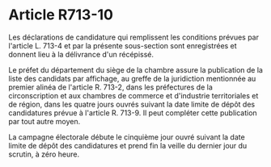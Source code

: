# Article R713-10

Les déclarations de candidature qui remplissent les conditions prévues par l'article L. 713-4 et par la présente sous-section sont enregistrées et donnent lieu à la délivrance d'un récépissé.

Le préfet du département du siège de la chambre assure la publication de la liste des candidats par affichage, au greffe de la juridiction mentionnée au premier alinéa de l'article R. 713-2, dans les préfectures de la circonscription et aux chambres de commerce et d'industrie territoriales et de région, dans les quatre jours ouvrés suivant la date limite de dépôt des candidatures prévue à l'article R. 713-9. Il peut compléter cette publication par tout autre moyen.

La campagne électorale débute le cinquième jour ouvré suivant la date limite de dépôt des candidatures et prend fin la veille du dernier jour du scrutin, à zéro heure.
